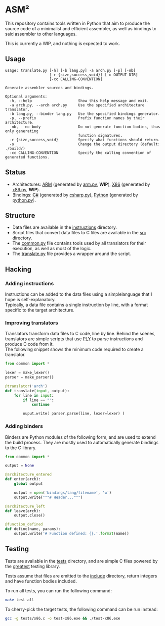 ASM²
====

This repository contains tools written in Python that aim
to produce the source code of a minimalist and efficient assembler,
as well as bindings to said assembler to other languages.

This is currently a WIP, and nothing is expected to work.

## Usage
```
usage: translate.py [-h] [-b lang.py] -a arch.py [-p] [-nb]
                    [-r {size,success,void}] [-o OUTPUT-DIR]
                    [-cc CALLING-CONVENTION]

Generate assembler sources and bindings.

Optional arguments:
  -h, --help                     Show this help message and exit.
  -a arch.py, --arch arch.py     Use the specified architecture translator.
  -b lang.py, --binder lang.py   Use the specified bindings generator.
  -p, --prefix                   Prefix function names by their architecture.
  -nb, --no-body                 Do not generate function bodies, thus only generating
                                 function signatures.
  -r {size,success,void}         Specify what functions should return.
  -o                             Change the output directory (default: ./build/)
  -cc CALLING-CONVENTION         Specify the calling convention of generated functions.
```

## Status
- Architectures: [ARM](./include/arm.h) (generated by [arm.py](./src/arm.py), **WIP**),
  [X86](./include/x86.h) (generated by [x86.py](./src/x86.py), **WIP**).
- Bindings: [C#](./bindings/csharp) (generated by [csharp.py](./src/csharp.py)),
  [Python](./bindings/python) (generated by [python.py](./src/python.py)).

## Structure
- Data files are available in the [instructions](./instructions) directory.
- Script files that convert data files to C files are available in the [src](./src) directory.
- The [common.py](./src/common.py) file contains tools used by all translators for their execution,
  as well as most of the logic.
- The [translate.py](./translate.py) file provides a wrapper around the script.

## Hacking

### Adding instructions
Instructions can be added to the data files using a simplelanguage that I hope is self-explanatory.  
Typically, a data file contains a single instruction by line, with a format specific to the
target architecture.

### Improving translators
Translators transform data files to C code, line by line. Behind the scenes,
translators are simple scripts that use [PLY](https://github.com/dabeaz/ply) to
parse instructions and produce C code from it.  
The following snippet shows the minimum code required to create a translator.

```python
from common import *

lexer = make_lexer()
parser = make_parser()

@translator('arch')
def translate(input, output):
    for line in input:
        if line == "":
            continue

        ouput.write( parser.parse(line, lexer=lexer) )
```

### Adding binders
Binders are Python modules of the following form, and are used to extend
the build process. They are mostly used to automatically generate bindings
to the C library.

```python
from common import *

output = None

@architecture_entered
def enter(arch):
    global output

    output = open('bindings/lang/filename', 'w')
    output.write("""# Header...""")

@architecture_left
def leave(arch):
    output.close()

@function_defined
def define(name, params):
    output.write('# Function defined: {}.'.format(name))
```

## Testing

Tests are available in the [tests](./tests) directory, and are simple C files
powered by the [greatest](https://github.com/silentbicycle/greatest) testing library.

Tests assume that files are emitted to the [include](./include) directory,
return integers and have function bodies included.

To run all tests, you can run the following command:
```bash
make test-all
```

To cherry-pick the target tests, the following command can be run instead:
```bash
gcc -g tests/x86.c -o test-x86.exe && ./test-x86.exe
```
